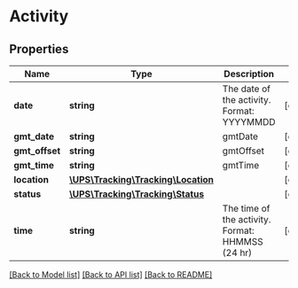 # Activity

## Properties
Name | Type | Description | Notes
------------ | ------------- | ------------- | -------------
**date** | **string** | The date of the activity. Format: YYYYMMDD | [optional] 
**gmt_date** | **string** | gmtDate | [optional] 
**gmt_offset** | **string** | gmtOffset | [optional] 
**gmt_time** | **string** | gmtTime | [optional] 
**location** | [**\UPS\Tracking\Tracking\Location**](Location.md) |  | [optional] 
**status** | [**\UPS\Tracking\Tracking\Status**](Status.md) |  | [optional] 
**time** | **string** | The time of the activity. Format: HHMMSS (24 hr) | [optional] 

[[Back to Model list]](../../README.md#documentation-for-models) [[Back to API list]](../../README.md#documentation-for-api-endpoints) [[Back to README]](../../README.md)

